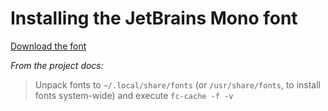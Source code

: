 # Installing the JetBrains Mono font

[Download the font](https://www.jetbrains.com/lp/mono/)  

_From the project docs:_

> Unpack fonts to `~/.local/share/fonts` (or `/usr/share/fonts`, to install fonts system-wide) and execute `fc-cache -f -v`  